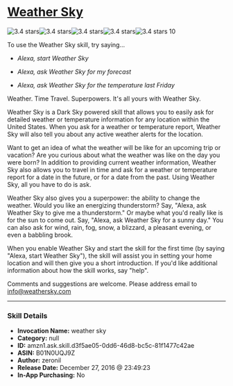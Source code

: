 # [Weather Sky](http://alexa.amazon.com/#skills/amzn1.ask.skill.d3f5ae05-0dd6-46d8-bc5c-81f1477c42ae)
![3.4 stars](../../images/ic_star_black_18dp_1x.png)![3.4 stars](../../images/ic_star_black_18dp_1x.png)![3.4 stars](../../images/ic_star_black_18dp_1x.png)![3.4 stars](../../images/ic_star_half_black_18dp_1x.png)![3.4 stars](../../images/ic_star_border_black_18dp_1x.png) 10

To use the Weather Sky skill, try saying...

* *Alexa, start Weather Sky*

* *Alexa, ask Weather Sky for my forecast*

* *Alexa, ask Weather Sky for the temperature last Friday*

Weather. Time Travel. Superpowers. It's all yours with Weather Sky.

Weather Sky is a Dark Sky powered skill that allows you to easily ask for detailed weather or temperature information for any location within the United States. When you ask for a weather or temperature report, Weather Sky will also tell you about any active weather alerts for the location.

Want to get an idea of what the weather will be like for an upcoming trip or vacation? Are you curious about what the weather was like on the day you were born? In addition to providing current weather information, Weather Sky also allows you to travel in time and ask for a weather or temperature report for a date in the future, or for a date from the past. Using Weather Sky, all you have to do is ask.

Weather Sky also gives you a superpower: the ability to change the weather. Would you like an energizing thunderstorm? Say, "Alexa, ask Weather Sky to give me a thunderstorm." Or maybe what you'd really like is for the sun to come out. Say, "Alexa, ask Weather Sky for a sunny day." You can also ask for wind, rain, fog, snow, a blizzard, a pleasant evening, or even a babbling brook.

When you enable Weather Sky and start the skill for the first time (by saying "Alexa, start Weather Sky"), the skill will assist you in setting your home location and will then give you a short introduction. If you'd like additional information about how the skill works, say "help".

Comments and suggestions are welcome. Please address email to info@weathersky.com

***

### Skill Details

* **Invocation Name:** weather sky
* **Category:** null
* **ID:** amzn1.ask.skill.d3f5ae05-0dd6-46d8-bc5c-81f1477c42ae
* **ASIN:** B01N0UQJ9Z
* **Author:** zeronil
* **Release Date:** December 27, 2016 @ 23:49:23
* **In-App Purchasing:** No
